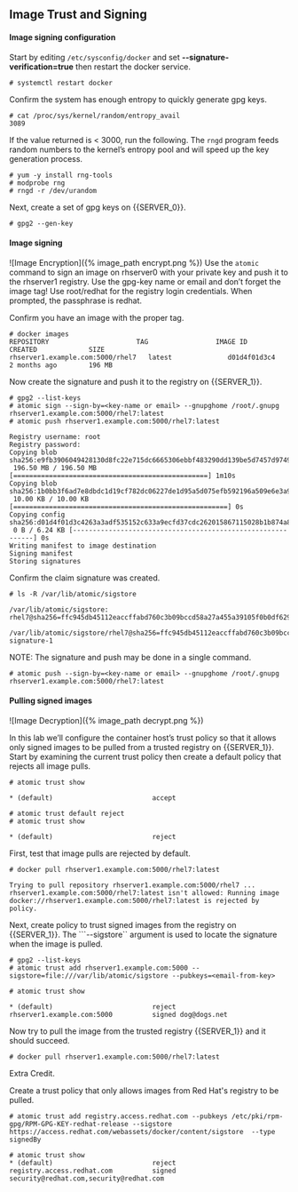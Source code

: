 ## Image Trust and Signing

#### Image signing configuration

Start by editing ```/etc/sysconfig/docker``` and set **--signature-verification=true** then restart the docker service.

~~~shell
# systemctl restart docker
~~~

Confirm the system has enough entropy to quickly generate gpg keys.

~~~shell
# cat /proc/sys/kernel/random/entropy_avail
3089
~~~

If the value returned is < 3000, run the following. The ```rngd``` program feeds random numbers to the kernel’s entropy pool 
and will speed up the key generation process.

~~~shell
# yum -y install rng-tools
# modprobe rng
# rngd -r /dev/urandom
~~~


Next, create a set of gpg keys on {{SERVER_0}}. 

~~~shell
# gpg2 --gen-key
~~~

#### Image signing

![Image Encryption]({% image_path encrypt.png %})
Use the ```atomic``` command to sign an image on rhserver0 with your private key and push it to the rhserver1 registry. Use the gpg-key name or email and don’t forget the image tag! Use root/redhat for the registry login credentials. When prompted, the passphrase is redhat.

Confirm you have an image with the proper tag.

~~~shell
# docker images
REPOSITORY                      TAG                 IMAGE ID            CREATED             SIZE
rhserver1.example.com:5000/rhel7   latest              d01d4f01d3c4        2 months ago        196 MB
~~~

Now create the signature and push it to the registry on {{SERVER_1}}.

~~~shell
# gpg2 --list-keys
# atomic sign --sign-by=<key-name or email> --gnupghome /root/.gnupg rhserver1.example.com:5000/rhel7:latest
# atomic push rhserver1.example.com:5000/rhel7:latest

Registry username: root
Registry password: 
Copying blob sha256:e9fb3906049428130d8fc22e715dc6665306ebbf483290dd139be5d7457d9749
 196.50 MB / 196.50 MB [=================================================] 1m10s
Copying blob sha256:1b0bb3f6ad7e8dbdc1d19cf782dc06227de1d95a5d075efb592196a509e6e3a9
 10.00 KB / 10.00 KB [======================================================] 0s
Copying config sha256:d01d4f01d3c4263a3adf535152c633a9ecfd37cdc262015867115028b1b874a8
 0 B / 6.24 KB [------------------------------------------------------------] 0s
Writing manifest to image destination
Signing manifest
Storing signatures 
~~~

Confirm the claim signature was created.

~~~shell
# ls -R /var/lib/atomic/sigstore

/var/lib/atomic/sigstore:
rhel7@sha256=ffc945db45112eaccffabd760c3b09bccd58a27a455a39105f0b0df6295f60e7

/var/lib/atomic/sigstore/rhel7@sha256=ffc945db45112eaccffabd760c3b09bccd58a27a455a39105f0b0df6295f60e7:
signature-1
~~~

NOTE: The signature and push may be done in a single command.

~~~shell
# atomic push --sign-by=<key-name or email> --gnupghome /root/.gnupg rhserver1.example.com:5000/rhel7:latest
~~~

#### Pulling signed images

![Image Decryption]({% image_path decrypt.png %})

In this lab we’ll configure the container host’s trust policy so that it allows only signed images to be pulled from a trusted registry on {{SERVER_1}}. Start by examining the current trust policy then create a default policy that rejects all image pulls.

~~~shell
# atomic trust show

* (default)                         accept                               

# atomic trust default reject
# atomic trust show

* (default)                         reject                               

~~~

First, test that image pulls are rejected by default.

~~~shell
# docker pull rhserver1.example.com:5000/rhel7:latest

Trying to pull repository rhserver1.example.com:5000/rhel7 ... 
rhserver1.example.com:5000/rhel7:latest isn't allowed: Running image docker://rhserver1.example.com:5000/rhel7:latest is rejected by policy.
~~~

Next, create policy to trust signed images from the registry on {{SERVER_1}}. The  ```--sigstore`` argument is used to locate the signature when the image is pulled.

~~~shell
# gpg2 --list-keys
# atomic trust add rhserver1.example.com:5000 --sigstore=file:///var/lib/atomic/sigstore --pubkeys=<email-from-key>

# atomic trust show

* (default)                         reject                               
rhserver1.example.com:5000          signed dog@dogs.net
~~~

Now try to pull the image from the trusted registry {{SERVER_1}} and it should succeed.

~~~shell
# docker pull rhserver1.example.com:5000/rhel7:latest
~~~

Extra Credit.

Create a trust policy that only allows images from Red Hat's registry to be pulled.

~~~shell
# atomic trust add registry.access.redhat.com --pubkeys /etc/pki/rpm-gpg/RPM-GPG-KEY-redhat-release --sigstore https://access.redhat.com/webassets/docker/content/sigstore  --type signedBy

# atomic trust show
* (default)                         reject                               
registry.access.redhat.com          signed security@redhat.com,security@redhat.com
~~~